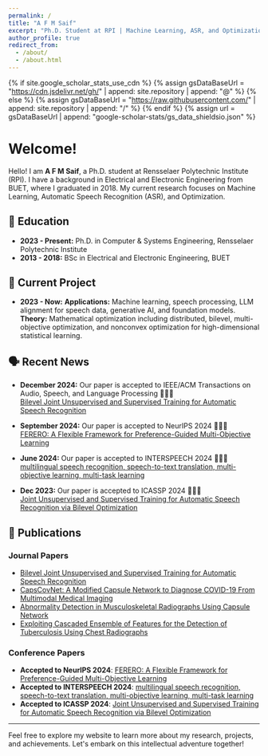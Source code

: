 ```yaml
---
permalink: /
title: "A F M Saif"
excerpt: "Ph.D. Student at RPI | Machine Learning, ASR, and Optimization Enthusiast"
author_profile: true
redirect_from: 
  - /about/
  - /about.html
---
```


{% if site.google_scholar_stats_use_cdn %}
{% assign gsDataBaseUrl = "https://cdn.jsdelivr.net/gh/" | append: site.repository | append: "@" %}
{% else %}
{% assign gsDataBaseUrl = "https://raw.githubusercontent.com/" | append: site.repository | append: "/" %}
{% endif %}
{% assign url = gsDataBaseUrl | append: "google-scholar-stats/gs_data_shieldsio.json" %}

<span class='anchor' id='about-me'></span>

# Welcome!

Hello! I am **A F M Saif**, a Ph.D. student at Rensselaer Polytechnic Institute (RPI). I have a background in Electrical and Electronic Engineering from BUET, where I graduated in 2018. My current research focuses on Machine Learning, Automatic Speech Recognition (ASR), and Optimization. 

<!--I am fortunate to be guided by [Professor Tianyi Chen](https://chentianyi1991.github.io/index.html).-->

## 📖 Education

- **2023 - Present:** Ph.D. in Computer & Systems Engineering, Rensselaer Polytechnic Institute
- **2013 - 2018:** BSc in Electrical and Electronic Engineering, BUET

## 💬 Current Project

- **2023 - Now:** **Applications:** Machine learning, speech processing, LLM alignment for speech data, generative AI, and foundation models. **Theory:** Mathematical optimization including distributed, bilevel, multi-objective optimization, and nonconvex optimization for high-dimensional statistical learning.

## 🗣️ Recent News

- **December 2024:** Our paper is accepted to IEEE/ACM Transactions on Audio, Speech, and Language Processing 🥳🥳🥳  
  [Bilevel Joint Unsupervised and Supervised Training for Automatic Speech Recognition](https://ieeexplore.ieee.org/abstract/document/10810454)

- **September 2024:** Our paper is accepted to NeurIPS 2024 🥳🥳🥳  
  [FERERO: A Flexible Framework for Preference-Guided Multi-Objective Learning](https://arxiv.org/pdf/2412.01773)

- **June 2024:** Our paper is accepted to INTERSPEECH 2024 🥳🥳🥳  
  [multilingual speech recognition, speech-to-text translation, multi-objective learning, multi-task learning](https://interspeech2024.org)
- **Dec 2023:** Our paper is accepted to ICASSP 2024 🥳🥳🥳  
  [Joint Unsupervised and Supervised Training for Automatic Speech Recognition via Bilevel Optimization](https://arxiv.org/abs/2401.06980)

## 📝 Publications 

### Journal Papers
- [Bilevel Joint Unsupervised and Supervised Training for Automatic Speech Recognition](https://ieeexplore.ieee.org/abstract/document/10810454)
- [CapsCovNet: A Modified Capsule Network to Diagnose COVID-19 From Multimodal Medical Imaging](https://ieeexplore.ieee.org/abstract/document/9514545)
- [Abnormality Detection in Musculoskeletal Radiographs Using Capsule Network](https://ieeexplore.ieee.org/abstract/document/8736807)
- [Exploiting Cascaded Ensemble of Features for the Detection of Tuberculosis Using Chest Radiographs](https://ieeexplore.ieee.org/abstract/document/9511553)

### Conference Papers
- **Accepted to NeurIPS 2024**: [FERERO: A Flexible Framework for Preference-Guided Multi-Objective Learning](https://arxiv.org/pdf/2412.01773)
- **Accepted to INTERSPEECH 2024**: [multilingual speech recognition, speech-to-text translation, multi-objective learning, multi-task learning](https://interspeech2024.org)
- **Accepted to ICASSP 2024**: [Joint Unsupervised and Supervised Training for Automatic Speech Recognition via Bilevel Optimization](https://arxiv.org/abs/2401.06980)

---

Feel free to explore my website to learn more about my research, projects, and achievements. Let's embark on this intellectual adventure together!
